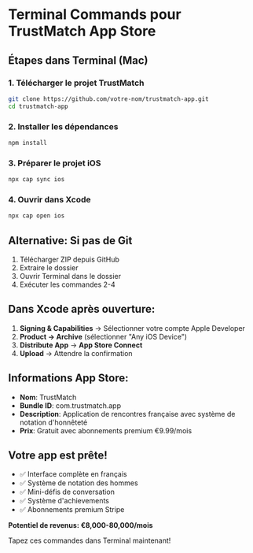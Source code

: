 # Terminal Commands pour TrustMatch App Store

## Étapes dans Terminal (Mac)

### 1. Télécharger le projet TrustMatch
```bash
git clone https://github.com/votre-nom/trustmatch-app.git
cd trustmatch-app
```

### 2. Installer les dépendances
```bash
npm install
```

### 3. Préparer le projet iOS
```bash
npx cap sync ios
```

### 4. Ouvrir dans Xcode
```bash
npx cap open ios
```

## Alternative: Si pas de Git
1. Télécharger ZIP depuis GitHub
2. Extraire le dossier
3. Ouvrir Terminal dans le dossier
4. Exécuter les commandes 2-4

## Dans Xcode après ouverture:
1. **Signing & Capabilities** → Sélectionner votre compte Apple Developer
2. **Product → Archive** (sélectionner "Any iOS Device")
3. **Distribute App** → **App Store Connect**
4. **Upload** → Attendre la confirmation

## Informations App Store:
- **Nom**: TrustMatch
- **Bundle ID**: com.trustmatch.app
- **Description**: Application de rencontres française avec système de notation d'honnêteté
- **Prix**: Gratuit avec abonnements premium €9.99/mois

## Votre app est prête!
- ✅ Interface complète en français
- ✅ Système de notation des hommes
- ✅ Mini-défis de conversation
- ✅ Système d'achievements
- ✅ Abonnements premium Stripe

**Potentiel de revenus: €8,000-80,000/mois**

Tapez ces commandes dans Terminal maintenant!